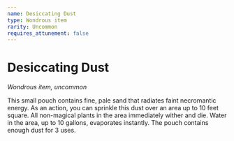 ```yaml
---
name: Desiccating Dust
type: Wondrous item
rarity: Uncommon
requires_attunement: false
---
```


# Desiccating Dust

*Wondrous item, uncommon*

This small pouch contains fine, pale sand that radiates faint necromantic energy. As an action, you can sprinkle this dust over an area up to 10 feet square. All non-magical plants in the area immediately wither and die. Water in the area, up to 10 gallons, evaporates instantly. The pouch contains enough dust for 3 uses.
